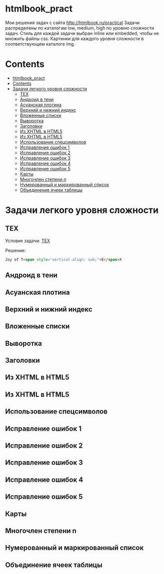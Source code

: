 # htmlbook_pract
Мои решения задач с сайта http://htmlbook.ru/practical
Задачи распределены по каталогам low, medium, high по уровню сложности задач.
Стиль для каждой задачи выбран inline или embedded, чтобы не множить файлы css.
Картинки для каждого уровня сложности в соответствующем каталоге img.

<!-- # Содержание -->
# Contents
- [htmlbook_pract](#htmlbook_pract)
- [Contents](#contents)
- [Задачи легкого уровня сложности](#задачи-легкого-уровня-сложности)
  - [TEX](#tex)
  - [Андроид в тени](#андроид-в-тени)
  - [Асуанская плотина](#асуанская-плотина)
  - [Верхний и нижний индекс](#верхний-и-нижний-индекс)
  - [Вложенные списки](#вложенные-списки)
  - [Выворотка](#выворотка)
  - [Заголовки](#заголовки)
  - [Из XHTML в HTML5](#из-xhtml-в-html5)
  - [Из XHTML в HTML5](#из-xhtml-в-html5-1)
  - [Использование спецсимволов](#использование-спецсимволов)
  - [Исправление ошибок 1](#исправление-ошибок-1)
  - [Исправление ошибок 2](#исправление-ошибок-2)
  - [Исправление ошибок 3](#исправление-ошибок-3)
  - [Исправление ошибок 4](#исправление-ошибок-4)
  - [Исправление ошибок 5](#исправление-ошибок-5)
  - [Карты](#карты)
  - [Многочлен степени n](#многочлен-степени-n)
  - [Нумерованный и маркированный список](#нумерованный-и-маркированный-список)
  - [Объединение ячеек таблицы](#объединение-ячеек-таблицы)
# Задачи легкого уровня сложности 
## TEX
Условие задачи: [TEX](http://htmlbook.ru/practical/tex)

Решение: 

```html
Joy of T<span style="vertical-align: sub;">E</span>X
```

## Андроид в тени
## Асуанская плотина
## Верхний и нижний индекс
## Вложенные списки
## Выворотка
## Заголовки
## Из XHTML в HTML5
## Из XHTML в HTML5
## Использование спецсимволов
## Исправление ошибок 1
## Исправление ошибок 2
## Исправление ошибок 3
## Исправление ошибок 4
## Исправление ошибок 5
## Карты
## Многочлен степени n
## Нумерованный и маркированный список
## Объединение ячеек таблицы

#